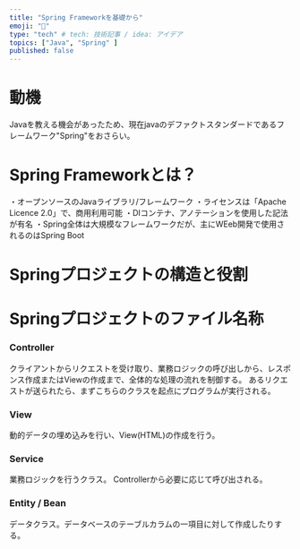 ```yaml
---
title: "Spring Frameworkを基礎から"
emoji: "🌸"
type: "tech" # tech: 技術記事 / idea: アイデア
topics: ["Java", "Spring" ]
published: false
---
```

# 動機
Javaを教える機会があったため、現在javaのデファクトスタンダードであるフレームワーク"Spring"をおさらい。

# Spring Frameworkとは？
・オープンソースのJavaライブラリ/フレームワーク
・ライセンスは「Apache Licence 2.0」で、商用利用可能
・DIコンテナ、アノテーションを使用した記法が有名
・Spring全体は大規模なフレームワークだが、主にWEeb開発で使用されるのはSpring Boot

# Springプロジェクトの構造と役割

# Springプロジェクトのファイル名称

### Controller
クライアントからリクエストを受け取り、業務ロジックの呼び出しから、レスポンス作成またはViewの作成まで、全体的な処理の流れを制御する。
あるリクエストが送られたら、まずこちらのクラスを起点にプログラムが実行される。

### View
動的データの埋め込みを行い、View(HTML)の作成を行う。

### Service
業務ロジックを行うクラス。
Controllerから必要に応じて呼び出される。

### Entity / Bean
データクラス。データベースのテーブルカラムの一項目に対して作成したりする。

